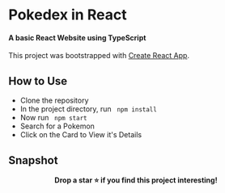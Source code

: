# Pokedex in React

#### A basic React Website using TypeScript

This project was bootstrapped with [Create React App](https://github.com/facebook/create-react-app).

## How to Use
- Clone the repository
- In the project directory, run <code> npm install </code>
- Now run <code> npm start </code>
- Search for a Pokemon
- Click on the Card to View it's Details

## Snapshot


<p align = "center"><b>
Drop a star ⭐ if you find this project interesting!
  </b></p>
